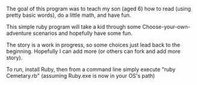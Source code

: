 The goal of this program was to teach my son (aged 6) how to read (using pretty basic words), do a little math, and have fun.

This simple ruby program will take a kid through some Choose-your-own-adventure scenarios and hopefully have some fun.

The story is a work in progress, so some choices just lead back to the beginning.  Hopefully I can add more (or others can fork and add more story).

To run, install Ruby, then from a command line simply execute "ruby Cemetary.rb" (assuming Ruby.exe is now in your OS's path)
